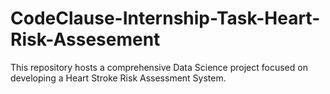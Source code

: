 # CodeClause-Internship-Task-Heart-Risk-Assesement
This repository hosts a comprehensive Data Science project focused on developing a Heart Stroke Risk Assessment System. 
